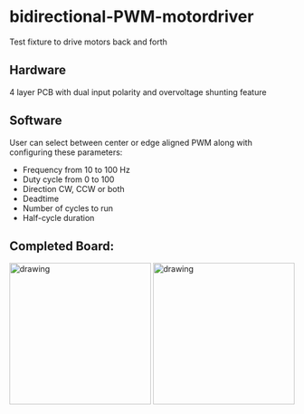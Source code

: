 # bidirectional-PWM-motordriver #
Test fixture to drive motors back and forth

## Hardware
4 layer PCB with dual input polarity and overvoltage shunting feature

## Software
User can select between center or edge aligned PWM along with configuring these parameters:
- Frequency from 10 to 100 Hz 
 - Duty cycle from 0 to 100
 - Direction CW, CCW or both
 - Deadtime
 - Number of cycles to run
 - Half-cycle duration
        
 ## Completed Board:
 <img src="https://user-images.githubusercontent.com/32253756/63134636-fef1d180-bf8f-11e9-837a-93dbc2b23627.JPG" alt = "drawing"
  width = "250" height = "250">
 <img src="https://user-images.githubusercontent.com/32253756/63134977-7f650200-bf91-11e9-8914-3c6b832ecee2.JPG" alt = "drawing" 
   width = "250" height = "250">
